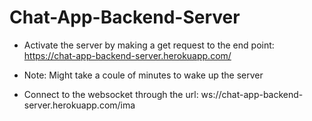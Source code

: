 # Chat-App-Backend-Server

* Activate the server by making a get request to the end point: https://chat-app-backend-server.herokuapp.com/

* Note: Might take a coule of minutes to wake up the server

* Connect to the websocket through the url: ws://chat-app-backend-server.herokuapp.com/ima

